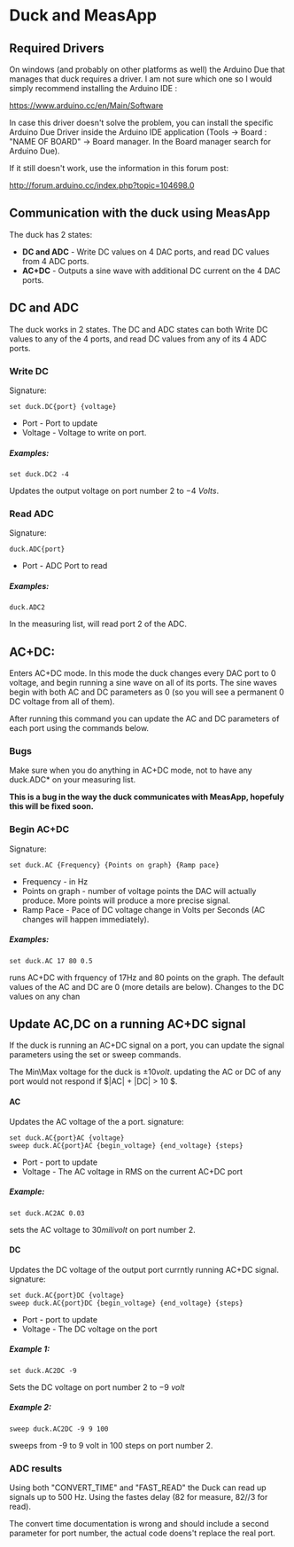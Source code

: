 # Duck and MeasApp
<!---
	This file looks much better if you open it from here:
		https://github.com/tomirendo/lab_repo/blob/master/Duck%20and%20MeasApp.md

	Alternatively, you can open this file locally in Chrome if you have the "MarkDown Preview Plus" plugin with "Allow access to file URLs" enabled (can be done here: "chrome://extensions/")

	To see the Math properly, check "Enable LaTeX delimiters" in the "MarkDown Preview Plus" plugin settings.
	
-->
## Required Drivers
On windows (and probably on other platforms as well) the Arduino Due that manages that duck requires a driver. I am not sure which one so I would simply recommend installing the Arduino IDE :

https://www.arduino.cc/en/Main/Software

In case this driver doesn't solve the problem, you can install the specific Arduino Due Driver inside the Arduino IDE application (Tools -> Board : "NAME OF BOARD" -> Board manager. In the Board manager search for Arduino Due).

If it still doesn't work, use the information in this forum post:

http://forum.arduino.cc/index.php?topic=104698.0

## Communication with the duck using MeasApp

The duck has 2 states:
* __**DC and ADC**__ - Write DC values on 4 DAC ports, and read DC values from 4 ADC ports.
* __**AC+DC**__ - Outputs a sine wave with additional DC current on the 4 DAC ports.


## DC and ADC

The duck works in 2 states. The DC and ADC states can both Write DC values to any of the 4 ports, and read DC values from any of its 4 ADC ports. 

### Write DC
Signature:


	set duck.DC{port} {voltage}

* Port - Port to update
* Voltage - Voltage to write on port.

##### Examples:
	
	set duck.DC2 -4

Updates the output voltage on port number 2 to $-4 \ Volts$.


### Read ADC
Signature:

	duck.ADC{port}

* Port - ADC Port to read

##### Examples:
	
	duck.ADC2 

In the measuring list, will read port 2 of the ADC.

	
## AC+DC:

Enters AC+DC mode. In this mode the duck changes every DAC port to 0 voltage, and begin running a sine wave on all of its ports. The sine waves begin with both AC and DC parameters as 0 (so you will see a permanent 0 DC voltage from all of them). 

After running this command you can update the AC and DC parameters of each port using the commands below.


### Bugs
Make sure when you do anything in AC+DC mode, not to have any duck.ADC* on your measuring list.

**This is a bug in the way the duck communicates with MeasApp, hopefuly this will be fixed soon.** 

### Begin AC+DC
Signature:


	set duck.AC {Frequency} {Points on graph} {Ramp pace}

* Frequency - in Hz
* Points on graph - number of voltage points the DAC will actually produce. More points will produce a more precise signal.
* Ramp Pace - Pace of DC voltage change in Volts per Seconds (AC changes will happen immediately).

##### Examples:
	
	set duck.AC 17 80 0.5

runs AC+DC with frquency of 17Hz and 80 points on the graph. The default values of the AC and DC are 0 (more details are below). Changes to the DC values on any chan

## Update AC,DC on a running AC+DC signal

If the duck is running an AC+DC signal on a port, you can update the signal parameters using the set or sweep commands.

The Min\Max voltage for the duck is $\pm 10 volt$. updating the AC or DC of any port would not respond if $|AC| + |DC| > 10 $.
#### AC
Updates the AC voltage of the a port.
signature:

	set duck.AC{port}AC {voltage}
	sweep duck.AC{port}AC {begin_voltage} {end_voltage} {steps}

* Port - port to update
* Voltage - The AC voltage in RMS on the current AC+DC port

##### Example:
	
	set duck.AC2AC 0.03

sets the AC voltage to $30 milivolt$ on port number 2.

#### DC
Updates the DC voltage of the output port currntly running AC+DC signal.
signature:
	
	set duck.AC{port}DC {voltage}  
	sweep duck.AC{port}DC {begin_voltage} {end_voltage} {steps}

* Port - port to update
* Voltage - The DC voltage on the port

##### Example 1:
	
	set duck.AC2DC -9

Sets the DC voltage on port number 2 to $-9 \ volt$

##### Example 2:	

	sweep duck.AC2DC -9 9 100

sweeps from -9 to 9 volt in 100 steps on port number 2.



### ADC results

Using both "CONVERT\_TIME" and "FAST\_READ" the Duck can read up signals up to 500 Hz. Using the fastes delay (82 for measure, 82//3 for read).

The convert time documentation is wrong and should include a second parameter for port number, the actual code doens't replace the real port.